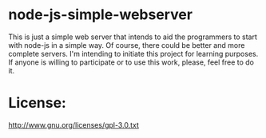 # node-js-simple-webserver

This is just a simple web server that intends to aid the programmers to start with node-js in a simple way.
Of course, there could be better and more complete servers. I'm intending to initiate this project for learning purposes. If anyone is willing to participate or to use this work, please, feel free to do it.

# License:
http://www.gnu.org/licenses/gpl-3.0.txt
